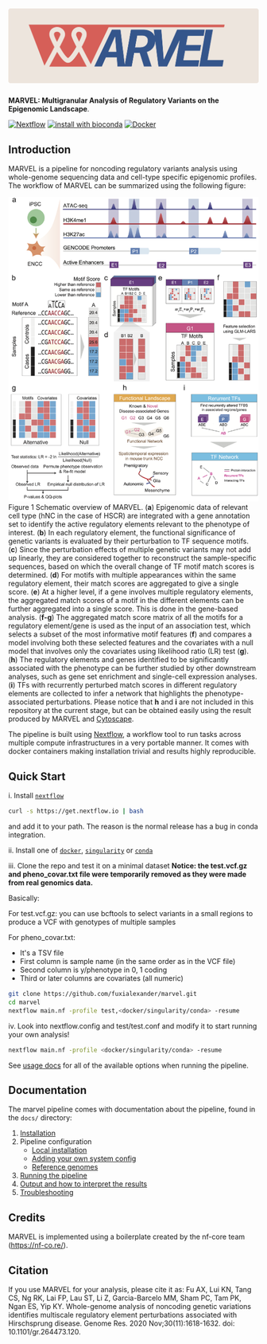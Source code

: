 # ![marvel](docs/images/marvel_banner.png)

**MARVEL: Multigranular Analysis of Regulatory Variants on the Epigenomic Landscape**.

<!-- [![Build Status](https://travis-ci.com/fuxialexander/marvel.svg?branch=master)](https://travis-ci.com/fuxialexander/marvel) -->
[![Nextflow](https://img.shields.io/badge/nextflow-%E2%89%A50.32.0-brightgreen.svg)](https://www.nextflow.io/)
[![install with bioconda](https://img.shields.io/badge/install%20with-bioconda-brightgreen.svg)](http://bioconda.github.io/)
[![Docker](https://img.shields.io/docker/cloud/build/fuxialexander/marvel.svg)](https://hub.docker.com/r/fuxialexander/marvel)

## Introduction
MARVEL is a pipeline for noncoding regulatory variants analysis using whole-genome sequencing data and cell-type specific epigenomic profiles. The workflow of MARVEL can be summarized using the following figure:

![Schematic overview of MARVEL](docs/images/marvel_overview.png)
Figure 1 Schematic overview of MARVEL. (**a**) Epigenomic data of relevant cell type (hNC in the case of HSCR) are integrated with a gene annotation set to identify the active regulatory elements relevant to the phenotype of interest. (**b**) In each regulatory element, the functional significance of genetic variants is evaluated by their perturbation to TF sequence motifs. (**c**) Since the perturbation effects of multiple genetic variants may not add up linearly, they are considered together to reconstruct the sample-specific sequences, based on which the overall change of TF motif match scores is determined. (**d**) For motifs with multiple appearances within the same regulatory element, their match scores are aggregated to give a single score. (**e**) At a higher level, if a gene involves multiple regulatory elements, the aggregated match scores of a motif in the different elements can be further aggregated into a single score. This is done in the gene-based analysis. (**f-g**) The aggregated match score matrix of all the motifs for a regulatory element/gene is used as the input of an association test, which selects a subset of the most informative motif features (**f**) and compares a model involving both these selected features and the covariates with a null model that involves only the covariates using likelihood ratio (LR) test (**g**). (**h**) The regulatory elements and genes identified to be significantly associated with the phenotype can be further studied by other downstream analyses, such as gene set enrichment and single-cell expression analyses. (**i**) TFs with recurrently perturbed match scores in different regulatory elements are collected to infer a network that highlights the phenotype-associated perturbations. Please notice that **h** and **i** are not included in this repository at the current stage, but can be obtained easily using the result produced by MARVEL and [Cytoscape](https://cytoscape.org/).

The pipeline is built using [Nextflow](https://www.nextflow.io), a workflow tool to run tasks across multiple compute infrastructures in a very portable manner. It comes with docker containers making installation trivial and results highly reproducible.

## Quick Start

i. Install [`nextflow`](https://nf-co.re/usage/installation)
```bash
curl -s https://get.nextflow.io | bash
```
and add it to your path. The reason is the normal release has a bug in conda integration.

ii. Install one of [`docker`](https://docs.docker.com/engine/installation/), [`singularity`](https://www.sylabs.io/guides/3.0/user-guide/) or [`conda`](https://conda.io/miniconda.html)

iii. Clone the repo and test it on a minimal dataset
**Notice: the test.vcf.gz and pheno_covar.txt file were temporarily removed as they were made from real genomics data.**

Basically:

For test.vcf.gz: you can use bcftools to select variants in a small regions to produce a VCF with genotypes of multiple samples

For pheno_covar.txt:
- It's a TSV file
- First column is sample name (in the same order as in the VCF file)
- Second column is y/phenotype in 0, 1 coding
- Third or later columns are covariates (all numeric)

```bash
git clone https://github.com/fuxialexander/marvel.git
cd marvel
nextflow main.nf -profile test,<docker/singularity/conda> -resume
```

iv. Look into nextflow.config and test/test.conf and modify it to start running your own analysis!

<!-- TODO nf-core: Update the default command above used to run the pipeline -->
```bash
nextflow main.nf -profile <docker/singularity/conda> -resume
```

See [usage docs](docs/usage.md) for all of the available options when running the pipeline.

## Documentation

The marvel pipeline comes with documentation about the pipeline, found in the `docs/` directory:

1. [Installation](https://nf-co.re/usage/installation)
2. Pipeline configuration
    * [Local installation](https://nf-co.re/usage/local_installation)
    * [Adding your own system config](https://nf-co.re/usage/adding_own_config)
    * [Reference genomes](https://nf-co.re/usage/reference_genomes)
3. [Running the pipeline](docs/usage.md)
4. [Output and how to interpret the results](docs/output.md)
5. [Troubleshooting](https://nf-co.re/usage/troubleshooting)


## Credits

MARVEL is implemented using a boilerplate created by the nf-core team (https://nf-co.re/).

## Citation

If you use MARVEL for your analysis, please cite it as: 
Fu AX, Lui KN, Tang CS, Ng RK, Lai FP, Lau ST, Li Z, Garcia-Barcelo MM, Sham PC, Tam PK, Ngan ES, Yip KY. Whole-genome analysis of noncoding genetic variations identifies multiscale regulatory element perturbations associated with Hirschsprung disease. Genome Res. 2020 Nov;30(11):1618-1632. doi: 10.1101/gr.264473.120.
